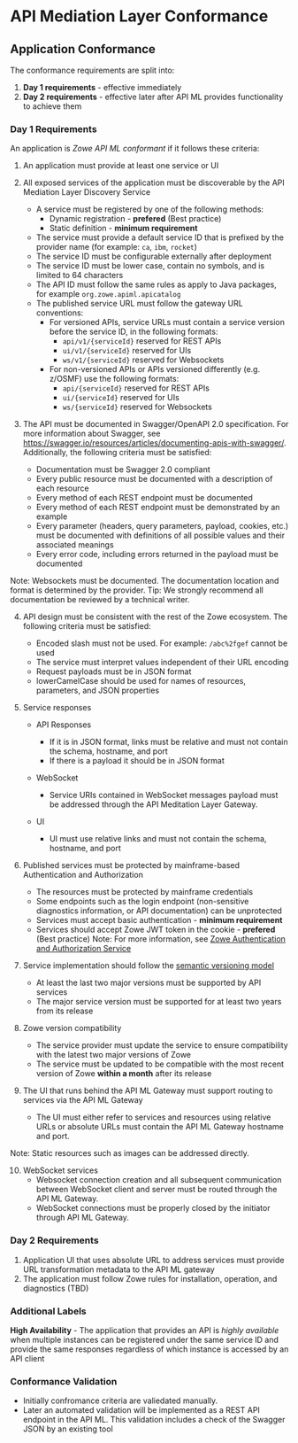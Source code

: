 # API Mediation Layer Conformance

## Application Conformance

The conformance requirements are split into:

1. **Day 1 requirements** - effective immediately
2. **Day 2 requirements** - effective later after API ML provides functionality to achieve them

### Day 1 Requirements

An application is *Zowe API ML conformant* if it follows these criteria:

1. An application must provide at least one service or UI
2. All exposed services of the application must be discoverable by the API Mediation Layer Discovery Service 
   - A service must be registered by one of the following methods:
     - Dynamic registration - **prefered** (Best practice)
     - Static definition - **minimum requirement**
   - The service must provide a default service ID that is prefixed by the provider name (for example: `ca`, `ibm`, `rocket`)
   - The service ID must be configurable externally after deployment
   - The service ID must be lower case, contain no symbols, and is limited to 64 characters
   - The API ID must follow the same rules as apply to Java packages, for example `org.zowe.apiml.apicatalog`
   - The published service URL must follow the gateway URL conventions:
     - For versioned APIs, service URLs must contain a service version before the service ID, in the following formats:
       - `api/v1/{serviceId}` reserved for REST APIs
       - `ui/v1/{serviceId}` reserved for UIs
       - `ws/v1/{serviceId}` reserved for Websockets
     - For non-versioned APIs or APIs versioned differently (e.g. z/OSMF) use the following formats: 
       - `api/{serviceId}` reserved for REST APIs
       - `ui/{serviceId}` reserved for UIs
       - `ws/{serviceId}` reserved for Websockets

3. The API must be documented in Swagger/OpenAPI 2.0 specification.  For more information about Swagger, see https://swagger.io/resources/articles/documenting-apis-with-swagger/. Additionally, the following criteria must be satisfied: 
   - Documentation must be Swagger 2.0 compliant
   - Every public resource must be documented with a description of each resource
   - Every method of each REST endpoint must be documented
   - Every method of each REST endpoint must be demonstrated by an example
   - Every parameter (headers, query parameters, payload, cookies, etc.) must be documented with definitions of all possible values and their associated meanings
   - Every error code, including errors returned in the payload must be documented

Note: Websockets must be documented. The documentation location and format is determined by the provider.
Tip: We strongly recommend all documentation be reviewed by a technical writer.

4. API design must be consistent with the rest of the Zowe ecosystem. The following criteria must be satisfied:
   - Encoded slash must not be used. For example: `/abc%2fgef` cannot be used
   - The service must interpret values independent of their URL encoding
   - Request payloads must be in JSON format
   - lowerCamelCase should be used for names of resources, parameters, and JSON properties

5. Service responses
   - API Responses
     - If it is in JSON format, links must be relative and must not contain the schema, hostname, and port 
     - If there is a payload it should be in JSON format
   - WebSocket
     - Service URIs contained in WebSocket messages payload must be addressed through the API Meditation Layer Gateway.
     
   - UI
     - UI must use relative links and must not contain the schema, hostname, and port

6. Published services must be protected by mainframe-based Authentication and Authorization
   - The resources must be protected by mainframe credentials
   - Some endpoints such as the login endpoint (non-sensitive diagnostics information, or API documentation) can be unprotected 
   - Services must accept basic authentication - **minimum requirement**
   - Services should accept Zowe JWT token in the cookie - **prefered** (Best practice)
     Note: For more information, see [Zowe Authentication and Authorization Service](https://github.com/zowe/api-layer/wiki/Zowe-Authentication-and-Authorization-Service)

7. Service implementation should follow the [semantic versioning model](https://semver.org/)
   - At least the last two major versions must be supported by API services
   - The major service version must be supported for at least two years from its release

8. Zowe version compatibility
   - The service provider must update the service to ensure compatibility with the latest two major versions of Zowe
   - The service must be updated to be compatible with the most recent version of Zowe **within a month** after its release

9. The UI that runs behind the API ML Gateway must support routing to services via the API ML Gateway 
    - The UI must either refer to services and resources using relative URLs or absolute URLs must contain the API ML Gateway hostname and port.

Note: Static resources such as images can be addressed directly.

10. WebSocket services 
     - Websocket connection creation and all subsequent communication between WebSocket client and server must be routed through the API ML Gateway.
     - WebSocket connections must be properly closed by the initiator through API ML Gateway.   

### Day 2 Requirements

1. Application UI that uses absolute URL to address services must provide URL transformation metadata to the API ML gateway
2. The application must follow Zowe rules for installation, operation, and diagnostics (TBD)

### Additional Labels

**High Availability** - The application that provides an API is *highly available* when multiple instances can be registered under the same service ID and provide the same responses regardless of which instance is accessed by an API client

### Conformance Validation
 * Initially confromance criteria are valiedated manually. 
 * Later an automated validation will be implemented as a REST API endpoint in the API ML. This validation includes a check of the Swagger JSON by an existing tool

